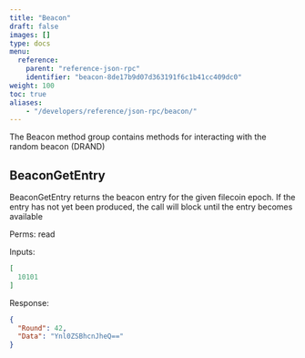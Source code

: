 ```yaml
---
title: "Beacon"
draft: false
images: []
type: docs
menu:
  reference:
    parent: "reference-json-rpc"
    identifier: "beacon-8de17b9d07d363191f6c1b41cc409dc0"
weight: 100
toc: true
aliases:
    - "/developers/reference/json-rpc/beacon/"
---
```


The Beacon method group contains methods for interacting with the random beacon (DRAND)

## BeaconGetEntry

BeaconGetEntry returns the beacon entry for the given filecoin epoch. If
the entry has not yet been produced, the call will block until the entry
becomes available

Perms: read

Inputs:

```json
[
  10101
]
```

Response:

```json
{
  "Round": 42,
  "Data": "Ynl0ZSBhcnJheQ=="
}
```
